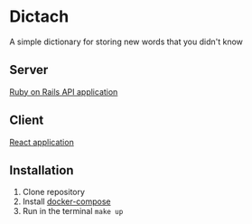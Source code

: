 # Dictach
A simple dictionary for storing new words that you didn't know

## Server
[Ruby on Rails API application](./server)
## Client
[React application](./client)

## Installation
1. Clone repository
2. Install [docker-compose](https://docs.docker.com/compose/install/)
3. Run in the terminal `make up`
